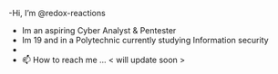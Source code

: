 -Hi, I’m @redox-reactions
-  Im an aspiring Cyber Analyst & Pentester
-  Im 19 and in a Polytechnic currently studying Information security
- 
- 📫 How to reach me ...
          < will update soon >
